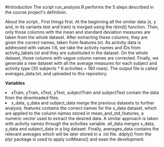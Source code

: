 #Introduction
The script run_analysis.R performs the 5 steps described in the course project's definition.

About the script..
First things first. 
At the beginning all the similar data (x, y and, in its variants test and train) is merged using the rbind() function. 
Then, only those columns with the mean and standard deviation measures are taken from the whole dataset. 
After extracting these columns, they are given the correct names, taken from features.txt.
As activity data is addressed with values 1:6, we take the activity names and IDs from activity_labels.txt and they are substituted in the dataset.
On the whole dataset, those columns with vague column names are corrected.
Finally, we generate a new dataset with all the average measures for each subject and activity type (30 subjects * 6 activities = 180 rows). The output file is called averages_data.txt, and uploaded to this repository.

<b>Variables</b>
<li>xTrain, yTrain, xTest, yTest, subjectTrain and subjectTest contain the data from the downloaded files.
<li>x_data, y_data and subject_data merge the previous datasets to further analysis.
features contains the correct names for the x_data dataset, which are applied to the column names stored in mean_and_std_features, a numeric vector used to extract the desired data.
A similar approach is taken with activity names through the activities variable.
all_data merges x_data, y_data and subject_data in a big dataset.
Finally, averages_data contains the relevant averages which will be later stored in a .txt file. ddply() from the plyr package is used to apply colMeans() and ease the development.
